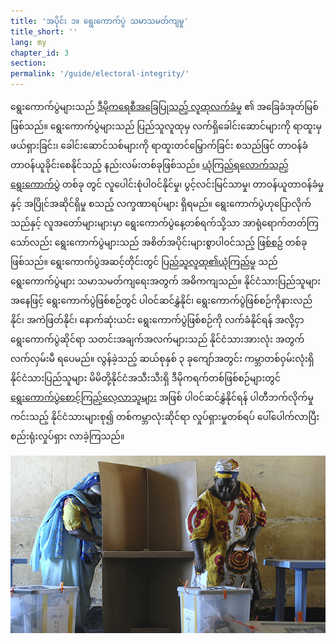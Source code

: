 ```yaml
---
title: 'အပိုင်း ၁။ ရွေးကောက်ပွဲ သမာသမတ်ကျမှု'
title_short: ''
lang: my
chapter_id: 3
section:
permalink: '/guide/electoral-integrity/'
---
```


ရွေးကောက်ပွဲများသည် [ဒီမိုကရေစီအခြေပြုသည့် လူထုလက်ခံမှု](/my/guide/electoral-integrity/why-we-care/) ၏ အခြေခံအုတ်မြစ်ဖြစ်သည်။ ရွေးကောက်ပွဲများသည် ပြည်သူလူထုမှ လက်ရှိခေါင်းဆောင်များကို ရာထူးမှ ဖယ်ရှားခြင်း၊ ခေါင်းဆောင်သစ်များကို ရာထူးတင်မြှောက်ခြင်း စသည်ဖြင် တာဝန်ခံတာဝန်ယူခိုင်းစေနိုင်သည့် နည်းလမ်းတစ်ခုဖြစ်သည်။ [ယုံကြည်ရလောက်သည့် ရွေးကောက်ပွဲ](/my/guide/electoral-integrity/credible-elections/) တစ်ခု တွင် လူပေါင်းစုံပါဝင်နိုင်မှု၊ ပွင့်လင်းမြင်သာမှု၊ တာဝန်ယူတာဝန်ခံမှုနှင့် အပြိုင်အဆိုင်ရှိမှု စသည့် လက္ခဏာရပ်များ ရှိရမည်။ ရွေးကောက်ပွဲဟုပြောလိုက်သည်နှင့် လူအတော်များများမှာ ရွေးကောက်ပွဲနေ့တစ်ရက်သို့သာ အာရုံရောက်တတ်ကြ သော်လည်း ရွေးကောက်ပွဲများသည် အစိတ်အပိုင်းများစွာပါဝင်သည့် [ဖြစ်စဉ်](/my/guide/electoral-integrity/elections-are-a-process/) တစ်ခုဖြစ်သည်။ ရွေးကောက်ပွဲအဆင့်တိုင်းတွင် [ပြည်သူလူထု၏ယုံကြည်မှု](/my/guide/electoral-integrity/public-confidence/) သည် ရွေးကောက်ပွဲများ သမာသမတ်ကျရေးအတွက် အဓိကကျသည်။ နိုင်ငံသားပြည်သူများ အနေဖြင့် ရွေးကောက်ပွဲဖြစ်စဉ်တွင် ပါဝင်ဆင်နွှဲနိုင်၊ ရွေးကောက်ပွဲဖြစ်စဉ်ကိုနားလည်နိုင်၊ အကဲဖြတ်နိုင်၊ နောက်ဆုံးယင်း ရွေးကောက်ပွဲဖြစ်စဉ်ကို လက်ခံနိုင်ရန် အလို့ငှာ ရွေးကောက်ပွဲဆိုင်ရာ သတင်းအချက်အလက်များသည် နိုင်ငံသားအားလုံး အတွက် လက်လှမ်းမီ ရပေမည်။ လွန်ခဲ့သည့် ဆယ်စုနှစ် ၃ ခုကျော်အတွင်း ကမ္ဘာတစ်ဝှမ်းလုံးရှိ နိုင်ငံသားပြည်သူများ မိမိတို့နိုင်ငံအသီးသီးရှိ ဒီမိုကရက်တစ်ဖြစ်စဉ်များတွင် [ရွေးကောက်ပွဲစောင့်ကြည့်လေ့လာသူများ](/my/guide/electoral-integrity/election-observation/) အဖြစ် ပါဝင်ဆင်နွှဲနိုင်ရန် ပါတီဘက်လိုက်မှုကင်းသည့် နိုင်ငံသားများစု၍ တစ်ကမ္ဘာလုံးဆိုင်ရာ လှုပ်ရှားမှုတစ်ရပ် ပေါ်ပေါက်လာပြီး စည်းရုံးလှုပ်ရှား လာခဲ့ကြသည်။

![ကုလသမဂ္ဂဓါတ်ပုံ, Tim McKulka](/assets/images/guide/UN-Photo-Tim-McKulka-433970.jpg)
